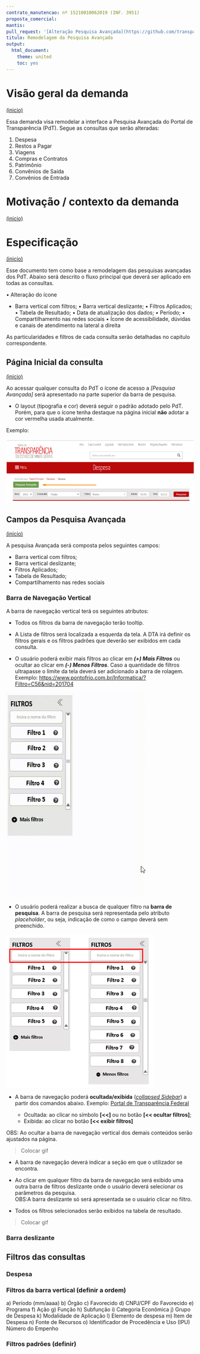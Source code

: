 ```yaml
---
contrato_manutencao: nº 15210010062019 (INF. 3951)
proposta_comercial:
mantis:
pull_request: '[Alteração Pesquisa Avançada](https://github.com/transparencia-mg/especificacoes-portal-transparencia/pull/42)'
titulo: Remodelagem da Pesquisa Avançada
output:
  html_document:
    theme: united
    toc: yes
---
```


# Visão geral da demanda
<a href="#top">(inicio)</a>

Essa demanda visa remodelar a interface a Pesquisa Avançada do Portal de Transparência (PdT). Segue as consultas que serão alteradas:
1. Despesa
2. Restos a Pagar
3. Viagens
4. Compras e Contratos
5. Patrimônio
6. Convênios de Saída
7. Convênios de Entrada


# Motivação / contexto da demanda
<a href="#top">(inicio)</a>


# Especificação
<a href="#top">(inicio)</a>

Esse documento tem como base a remodelagem das pesquisas avançadas dos PdT. Abaixo será descrito o fluxo principal que deverá ser aplicado em todas as consultas.

•	Alteração do ícone
* Barra vertical com filtros;
•	Barra vertical deslizante;
•	Filtros Aplicados;
•	Tabela de Resultado;
•	Data de atualização dos dados;
•	Período;
•	Compartilhamento nas redes sociais
•	Ícone de acessibilidade, dúvidas e canais de atendimento na lateral a direita


As particularidades e filtros de cada consulta serão detalhadas no capitulo correspondente.

## Página Inicial da consulta
<a href="#top">(inicio)</a>

Ao acessar qualquer consulta do PdT o ícone de acesso a *[Pesquisa Avançada]* será apresentado na parte superior da barra de pesquisa.
* O layout (tipografia e cor) deverá seguir o padrão adotado pelo PdT. Porém, para que o ícone tenha destaque na página inicial **não** adotar a cor vermelha usada atualmente.

Exemplo:

![](static/pagina-inicial-consulta.png)

## Campos da  Pesquisa Avançada
<a href="#top">(inicio)</a>

A pesquisa Avançada será composta pelos seguintes campos:

* Barra vertical com filtros;
* Barra vertical deslizante;
* Filtros Aplicados;
* Tabela de Resultado;
* Compartilhamento nas redes sociais

### Barra de Navegação Vertical

A barra de navegação vertical terá os seguintes atributos:

* Todos os filtros da barra de navegação terão tooltip.

* A Lista de filtros será localizada a esquerda da tela. A DTA irá definir os filtros gerais e os filtros padrões que deverão ser exibidos em cada consulta.

* O usuário poderá exibir mais filtros ao clicar em ***(+) Mais Filtros*** ou ocultar ao clicar em ***(-) Menos Filtros***. Caso a quantidade de filtros ultrapasse o limite da tela deverá ser adicionado a barra de rolagem.
Exemplo: https://www.pontofrio.com.br/Informatica/?Filtro=C56&nid=201704

![](static/barra-navegacao-vertical.gif)

* O usuário poderá realizar a busca de qualquer filtro na **barra de pesquisa**. A barra de pesquisa será representada pelo atributo *placeholder*, ou seja, indicação de como o campo deverá sem preenchido.

![](static/barra-navegacao-vertical.png)


* A barra de navegação poderá **ocultada/exibida** ([*collapsed Sidebar*](https://www.w3schools.com/howto/howto_js_collapse_sidebar.asp)) a partir dos comandos abaixo.
Exemplo: [Portal de Transparência Federal](http://www.portaltransparencia.gov.br/despesas/programa-e-acao?ordenarPor=programa&direcao=asc)       

    *	Ocultada: ao clicar no símbolo **[<<]** ou no botão **[<< ocultar filtros]**;
    * Exibida: ao clicar no botão **[<< exibir filtros]**

OBS: Ao ocultar a barra de navegação vertical dos demais conteúdos serão ajustados na página.

>Colocar gif


* A barra de navegação deverá indicar a seção em que o utilizador se encontra.

* Ao clicar em qualquer filtro da barra de navegação será exibido uma outra barra de filtros deslizante onde o usuário deverá selecionar os parâmetros da pesquisa.       
 OBS:A barra deslizante só será apresentada se o usuário clicar no filtro.

* Todos os filtros selecionados serão exibidos na tabela de resultado.

>Colocar gif


### Barra deslizante









## Filtros das consultas

### Despesa

### Filtros da barra vertical  (definir a ordem)
a)	Período (mm/aaaa)
b)	Órgão
c)	Favorecido
d)	CNPJ/CPF do Favorecido
e)	Programa
f)	Ação
g)	Função
h)	Subfunção
i)	Categoria Econômica
j)	Grupo de Despesa
k)	Modalidade de Aplicação
l)	Elemento de despesa
m)	Item de Despesa
n)	Fonte de Recursos
o)	Identificador de Procedência e Uso (IPU)
Número do Empenho


### Filtros padrões (definir)
